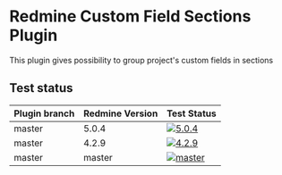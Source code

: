 Redmine Custom Field Sections Plugin
======================

This plugin gives possibility to group project's custom fields in sections

## Test status

|Plugin branch| Redmine Version | Test Status       |
|-------------|-----------------|-------------------|
|master       | 5.0.4           | [![5.0.4][1]][5]  |  
|master       | 4.2.9           | [![4.2.9][2]][5]  |
|master       | master          | [![master][4]][5] |

[1]: https://github.com/nanego/redmine_custom_fields_sections/actions/workflows/5_0_4.yml/badge.svg
[2]: https://github.com/nanego/redmine_custom_fields_sections/actions/workflows/4_2_9.yml/badge.svg
[4]: https://github.com/nanego/redmine_custom_fields_sections/actions/workflows/master.yml/badge.svg
[5]: https://github.com/nanego/redmine_custom_fields_sections/actions
